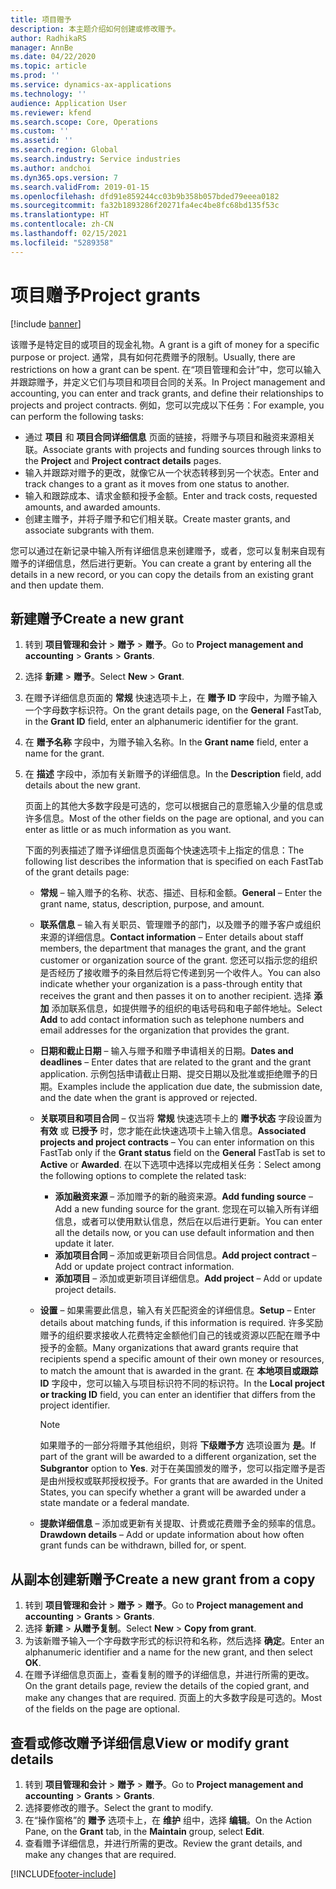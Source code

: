 ```yaml
---
title: 项目赠予
description: 本主题介绍如何创建或修改赠予。
author: RadhikaRS
manager: AnnBe
ms.date: 04/22/2020
ms.topic: article
ms.prod: ''
ms.service: dynamics-ax-applications
ms.technology: ''
audience: Application User
ms.reviewer: kfend
ms.search.scope: Core, Operations
ms.custom: ''
ms.assetid: ''
ms.search.region: Global
ms.search.industry: Service industries
ms.author: andchoi
ms.dyn365.ops.version: 7
ms.search.validFrom: 2019-01-15
ms.openlocfilehash: dfd91e859244cc03b9b358b057bded79eeea0182
ms.sourcegitcommit: fa32b1893286f20271fa4ec4be8fc68bd135f53c
ms.translationtype: HT
ms.contentlocale: zh-CN
ms.lasthandoff: 02/15/2021
ms.locfileid: "5289358"
---
```

# <a name="project-grants"></a><span data-ttu-id="8bb8f-103">项目赠予</span><span class="sxs-lookup"><span data-stu-id="8bb8f-103">Project grants</span></span>

[!include [banner](../includes/banner.md)]

<span data-ttu-id="8bb8f-104">该赠予是特定目的或项目的现金礼物。</span><span class="sxs-lookup"><span data-stu-id="8bb8f-104">A grant is a gift of money for a specific purpose or project.</span></span> <span data-ttu-id="8bb8f-105">通常，具有如何花费赠予的限制。</span><span class="sxs-lookup"><span data-stu-id="8bb8f-105">Usually, there are restrictions on how a grant can be spent.</span></span> <span data-ttu-id="8bb8f-106">在“项目管理和会计”中，您可以输入并跟踪赠予，并定义它们与项目和项目合同的关系。</span><span class="sxs-lookup"><span data-stu-id="8bb8f-106">In Project management and accounting, you can enter and track grants, and define their relationships to projects and project contracts.</span></span> <span data-ttu-id="8bb8f-107">例如，您可以完成以下任务：</span><span class="sxs-lookup"><span data-stu-id="8bb8f-107">For example, you can perform the following tasks:</span></span>

- <span data-ttu-id="8bb8f-108">通过 **项目** 和 **项目合同详细信息** 页面的链接，将赠予与项目和融资来源相关联。</span><span class="sxs-lookup"><span data-stu-id="8bb8f-108">Associate grants with projects and funding sources through links to the **Project** and **Project contract details** pages.</span></span>
- <span data-ttu-id="8bb8f-109">输入并跟踪对赠予的更改，就像它从一个状态转移到另一个状态。</span><span class="sxs-lookup"><span data-stu-id="8bb8f-109">Enter and track changes to a grant as it moves from one status to another.</span></span>
- <span data-ttu-id="8bb8f-110">输入和跟踪成本、请求金额和授予金额。</span><span class="sxs-lookup"><span data-stu-id="8bb8f-110">Enter and track costs, requested amounts, and awarded amounts.</span></span>
- <span data-ttu-id="8bb8f-111">创建主赠予，并将子赠予和它们相关联。</span><span class="sxs-lookup"><span data-stu-id="8bb8f-111">Create master grants, and associate subgrants with them.</span></span>

<span data-ttu-id="8bb8f-112">您可以通过在新记录中输入所有详细信息来创建赠予，或者，您可以复制来自现有赠予的详细信息，然后进行更新。</span><span class="sxs-lookup"><span data-stu-id="8bb8f-112">You can create a grant by entering all the details in a new record, or you can copy the details from an existing grant and then update them.</span></span>

## <a name="create-a-new-grant"></a><span data-ttu-id="8bb8f-113">新建赠予</span><span class="sxs-lookup"><span data-stu-id="8bb8f-113">Create a new grant</span></span>

1. <span data-ttu-id="8bb8f-114">转到 **项目管理和会计** \> **赠予** \> **赠予**。</span><span class="sxs-lookup"><span data-stu-id="8bb8f-114">Go to **Project management and accounting** \> **Grants** \> **Grants**.</span></span>
2. <span data-ttu-id="8bb8f-115">选择 **新建** \> **赠予**。</span><span class="sxs-lookup"><span data-stu-id="8bb8f-115">Select **New** \> **Grant**.</span></span>
3. <span data-ttu-id="8bb8f-116">在赠予详细信息页面的 **常规** 快速选项卡上，在 **赠予 ID** 字段中，为赠予输入一个字母数字标识符。</span><span class="sxs-lookup"><span data-stu-id="8bb8f-116">On the grant details page, on the **General** FastTab, in the **Grant ID** field, enter an alphanumeric identifier for the grant.</span></span>
4. <span data-ttu-id="8bb8f-117">在 **赠予名称** 字段中，为赠予输入名称。</span><span class="sxs-lookup"><span data-stu-id="8bb8f-117">In the **Grant name** field, enter a name for the grant.</span></span>
5. <span data-ttu-id="8bb8f-118">在 **描述** 字段中，添加有关新赠予的详细信息。</span><span class="sxs-lookup"><span data-stu-id="8bb8f-118">In the **Description** field, add details about the new grant.</span></span>

    <span data-ttu-id="8bb8f-119">页面上的其他大多数字段是可选的，您可以根据自己的意愿输入少量的信息或许多信息。</span><span class="sxs-lookup"><span data-stu-id="8bb8f-119">Most of the other fields on the page are optional, and you can enter as little or as much information as you want.</span></span>

    <span data-ttu-id="8bb8f-120">下面的列表描述了赠予详细信息页面每个快速选项卡上指定的信息：</span><span class="sxs-lookup"><span data-stu-id="8bb8f-120">The following list describes the information that is specified on each FastTab of the grant details page:</span></span>

    - <span data-ttu-id="8bb8f-121">**常规** – 输入赠予的名称、状态、描述、目标和金额。</span><span class="sxs-lookup"><span data-stu-id="8bb8f-121">**General** – Enter the grant name, status, description, purpose, and amount.</span></span>
    - <span data-ttu-id="8bb8f-122">**联系信息** – 输入有关职员、管理赠予的部门，以及赠予的赠予客户或组织来源的详细信息。</span><span class="sxs-lookup"><span data-stu-id="8bb8f-122">**Contact information** – Enter details about staff members, the department that manages the grant, and the grant customer or organization source of the grant.</span></span> <span data-ttu-id="8bb8f-123">您还可以指示您的组织是否经历了接收赠予的条目然后将它传递到另一个收件人。</span><span class="sxs-lookup"><span data-stu-id="8bb8f-123">You can also indicate whether your organization is a pass-through entity that receives the grant and then passes it on to another recipient.</span></span> <span data-ttu-id="8bb8f-124">选择 **添加** 添加联系信息，如提供赠予的组织的电话号码和电子邮件地址。</span><span class="sxs-lookup"><span data-stu-id="8bb8f-124">Select **Add** to add contact information such as telephone numbers and email addresses for the organization that provides the grant.</span></span>
    - <span data-ttu-id="8bb8f-125">**日期和截止日期** – 输入与赠予和赠予申请相关的日期。</span><span class="sxs-lookup"><span data-stu-id="8bb8f-125">**Dates and deadlines** – Enter dates that are related to the grant and the grant application.</span></span> <span data-ttu-id="8bb8f-126">示例包括申请截止日期、提交日期以及批准或拒绝赠予的日期。</span><span class="sxs-lookup"><span data-stu-id="8bb8f-126">Examples include the application due date, the submission date, and the date when the grant is approved or rejected.</span></span>
    - <span data-ttu-id="8bb8f-127">**关联项目和项目合同** – 仅当将 **常规** 快速选项卡上的 **赠予状态** 字段设置为 **有效** 或 **已授予** 时，您才能在此快速选项卡上输入信息。</span><span class="sxs-lookup"><span data-stu-id="8bb8f-127">**Associated projects and project contracts** – You can enter information on this FastTab only if the **Grant status** field on the **General** FastTab is set to **Active** or **Awarded**.</span></span> <span data-ttu-id="8bb8f-128">在以下选项中选择以完成相关任务：</span><span class="sxs-lookup"><span data-stu-id="8bb8f-128">Select among the following options to complete the related task:</span></span>

        - <span data-ttu-id="8bb8f-129">**添加融资来源** – 添加赠予的新的融资来源。</span><span class="sxs-lookup"><span data-stu-id="8bb8f-129">**Add funding source** – Add a new funding source for the grant.</span></span> <span data-ttu-id="8bb8f-130">您现在可以输入所有详细信息，或者可以使用默认信息，然后在以后进行更新。</span><span class="sxs-lookup"><span data-stu-id="8bb8f-130">You can enter all the details now, or you can use default information and then update it later.</span></span>
        - <span data-ttu-id="8bb8f-131">**添加项目合同** – 添加或更新项目合同信息。</span><span class="sxs-lookup"><span data-stu-id="8bb8f-131">**Add project contract** – Add or update project contract information.</span></span>
        - <span data-ttu-id="8bb8f-132">**添加项目** – 添加或更新项目详细信息。</span><span class="sxs-lookup"><span data-stu-id="8bb8f-132">**Add project** – Add or update project details.</span></span>

    - <span data-ttu-id="8bb8f-133">**设置** – 如果需要此信息，输入有关匹配资金的详细信息。</span><span class="sxs-lookup"><span data-stu-id="8bb8f-133">**Setup** – Enter details about matching funds, if this information is required.</span></span> <span data-ttu-id="8bb8f-134">许多奖励赠予的组织要求接收人花费特定金额他们自己的钱或资源以匹配在赠予中授予的金额。</span><span class="sxs-lookup"><span data-stu-id="8bb8f-134">Many organizations that award grants require that recipients spend a specific amount of their own money or resources, to match the amount that is awarded in the grant.</span></span> <span data-ttu-id="8bb8f-135">在 **本地项目或跟踪 ID** 字段中，您可以输入与项目标识符不同的标识符。</span><span class="sxs-lookup"><span data-stu-id="8bb8f-135">In the **Local project or tracking ID** field, you can enter an identifier that differs from the project identifier.</span></span>

        > [!NOTE]
        > <span data-ttu-id="8bb8f-136">如果赠予的一部分将赠予其他组织，则将 **下级赠予方** 选项设置为 **是**。</span><span class="sxs-lookup"><span data-stu-id="8bb8f-136">If part of the grant will be awarded to a different organization, set the **Subgrantor** option to **Yes**.</span></span> <span data-ttu-id="8bb8f-137">对于在美国颁发的赠予，您可以指定赠予是否是由州授权或联邦授权授予。</span><span class="sxs-lookup"><span data-stu-id="8bb8f-137">For grants that are awarded in the United States, you can specify whether a grant will be awarded under a state mandate or a federal mandate.</span></span>

    - <span data-ttu-id="8bb8f-138">**提款详细信息** – 添加或更新有关提取、计费或花费赠予金的频率的信息。</span><span class="sxs-lookup"><span data-stu-id="8bb8f-138">**Drawdown details** – Add or update information about how often grant funds can be withdrawn, billed for, or spent.</span></span>

## <a name="create-a-new-grant-from-a-copy"></a><span data-ttu-id="8bb8f-139">从副本创建新赠予</span><span class="sxs-lookup"><span data-stu-id="8bb8f-139">Create a new grant from a copy</span></span>

1. <span data-ttu-id="8bb8f-140">转到 **项目管理和会计** \> **赠予** \> **赠予**。</span><span class="sxs-lookup"><span data-stu-id="8bb8f-140">Go to **Project management and accounting** \> **Grants** \> **Grants**.</span></span>
2. <span data-ttu-id="8bb8f-141">选择 **新建** \> **从赠予复制**。</span><span class="sxs-lookup"><span data-stu-id="8bb8f-141">Select **New** \> **Copy from grant**.</span></span>
3. <span data-ttu-id="8bb8f-142">为该新赠予输入一个字母数字形式的标识符和名称，然后选择 **确定**。</span><span class="sxs-lookup"><span data-stu-id="8bb8f-142">Enter an alphanumeric identifier and a name for the new grant, and then select **OK**.</span></span>
4. <span data-ttu-id="8bb8f-143">在赠予详细信息页面上，查看复制的赠予的详细信息，并进行所需的更改。</span><span class="sxs-lookup"><span data-stu-id="8bb8f-143">On the grant details page, review the details of the copied grant, and make any changes that are required.</span></span> <span data-ttu-id="8bb8f-144">页面上的大多数字段是可选的。</span><span class="sxs-lookup"><span data-stu-id="8bb8f-144">Most of the fields on the page are optional.</span></span>

## <a name="view-or-modify-grant-details"></a><span data-ttu-id="8bb8f-145">查看或修改赠予详细信息</span><span class="sxs-lookup"><span data-stu-id="8bb8f-145">View or modify grant details</span></span>

1. <span data-ttu-id="8bb8f-146">转到 **项目管理和会计** \> **赠予** \> **赠予**。</span><span class="sxs-lookup"><span data-stu-id="8bb8f-146">Go to **Project management and accounting** \> **Grants** \> **Grants**.</span></span>
2. <span data-ttu-id="8bb8f-147">选择要修改的赠予。</span><span class="sxs-lookup"><span data-stu-id="8bb8f-147">Select the grant to modify.</span></span>
3. <span data-ttu-id="8bb8f-148">在“操作窗格”的 **赠予** 选项卡上，在 **维护** 组中，选择 **编辑**。</span><span class="sxs-lookup"><span data-stu-id="8bb8f-148">On the Action Pane, on the **Grant** tab, in the **Maintain** group, select **Edit**.</span></span>
4. <span data-ttu-id="8bb8f-149">查看赠予详细信息，并进行所需的更改。</span><span class="sxs-lookup"><span data-stu-id="8bb8f-149">Review the grant details, and make any changes that are required.</span></span>


[!INCLUDE[footer-include](../includes/footer-banner.md)]